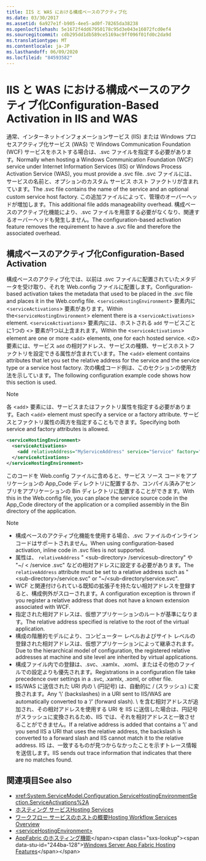```yaml
---
title: IIS と WAS における構成ベースのアクティブ化
ms.date: 03/30/2017
ms.assetid: 6a927e1f-b905-4ee5-ad0f-78265da38238
ms.openlocfilehash: 5e1672f4dd67950178c95d3e043e16072fcd0ef4
ms.sourcegitcommit: cdb295dd1db589ce5169ac9ff096f01fd0c2da9d
ms.translationtype: MT
ms.contentlocale: ja-JP
ms.lasthandoff: 06/09/2020
ms.locfileid: "84593582"
---
```

# <a name="configuration-based-activation-in-iis-and-was"></a><span data-ttu-id="244ba-102">IIS と WAS における構成ベースのアクティブ化</span><span class="sxs-lookup"><span data-stu-id="244ba-102">Configuration-Based Activation in IIS and WAS</span></span>

<span data-ttu-id="244ba-103">通常、インターネットインフォメーションサービス (IIS) または Windows プロセスアクティブ化サービス (WAS) で Windows Communication Foundation (WCF) サービスをホストする場合は、.svc ファイルを指定する必要があります。</span><span class="sxs-lookup"><span data-stu-id="244ba-103">Normally when hosting a Windows Communication Foundation (WCF) service under Internet Information Services (IIS) or Windows Process Activation Service (WAS), you must provide a .svc file.</span></span> <span data-ttu-id="244ba-104">.svc ファイルには、サービスの名前と、オプションのカスタム サービス ホスト ファクトリが含まれています。</span><span class="sxs-lookup"><span data-stu-id="244ba-104">The .svc file contains the name of the service and an optional custom service host factory.</span></span> <span data-ttu-id="244ba-105">この追加ファイルによって、管理のオーバーヘッドが増加します。</span><span class="sxs-lookup"><span data-stu-id="244ba-105">This additional file adds manageability overhead.</span></span> <span data-ttu-id="244ba-106">構成ベースのアクティブ化機能により、.svc ファイルを用意する必要がなくなり、関連するオーバーヘッドも発生しません。</span><span class="sxs-lookup"><span data-stu-id="244ba-106">The configuration-based activation feature removes the requirement to have a .svc file and therefore the associated overhead.</span></span>

## <a name="configuration-based-activation"></a><span data-ttu-id="244ba-107">構成ベースのアクティブ化</span><span class="sxs-lookup"><span data-stu-id="244ba-107">Configuration-Based Activation</span></span>

<span data-ttu-id="244ba-108">構成ベースのアクティブ化では、以前は .svc ファイルに配置されていたメタデータを受け取り、それを Web.config ファイルに配置します。</span><span class="sxs-lookup"><span data-stu-id="244ba-108">Configuration-based activation takes the metadata that used to be placed in the .svc file and places it in the Web.config file.</span></span> <span data-ttu-id="244ba-109"><`serviceHostingEnvironment`> 要素内に <`serviceActivations`> 要素があります。</span><span class="sxs-lookup"><span data-stu-id="244ba-109">Within the<`serviceHostingEnvironment`> element there is a <`serviceActivations`> element.</span></span> <span data-ttu-id="244ba-110"><`serviceActivations`> 要素内には、ホストされる `add` サービスごとに1つの <> 要素が1つ以上含まれます。</span><span class="sxs-lookup"><span data-stu-id="244ba-110">Within the <`serviceActivations`> element are one or more <`add`> elements, one for each hosted service.</span></span> <span data-ttu-id="244ba-111"><の> 要素には、サービス `add` の相対アドレス、サービスの種類、サービスホストファクトリを設定できる属性が含まれています。</span><span class="sxs-lookup"><span data-stu-id="244ba-111">The <`add`> element contains attributes that let you set the relative address for the service and the service type or a service host factory.</span></span> <span data-ttu-id="244ba-112">次の構成コード例は、このセクションの使用方法を示しています。</span><span class="sxs-lookup"><span data-stu-id="244ba-112">The following configuration example code shows how this section is used.</span></span>

> [!NOTE]
> <span data-ttu-id="244ba-113">各 <`add`> 要素には、サービスまたはファクトリ属性を指定する必要があります。</span><span class="sxs-lookup"><span data-stu-id="244ba-113">Each <`add`> element must specify a service or a factory attribute.</span></span> <span data-ttu-id="244ba-114">サービスとファクトリ属性の両方を指定することもできます。</span><span class="sxs-lookup"><span data-stu-id="244ba-114">Specifying both service and factory attributes is allowed.</span></span>

```xml
<serviceHostingEnvironment>
  <serviceActivations>
    <add relativeAddress="MyServiceAddress" service="Service" factory="MyServiceHostFactory"/>
  </serviceActivations>
</serviceHostingEnvironment>
```

 <span data-ttu-id="244ba-115">このコードを Web.config ファイルに含めると、サービス ソース コードをアプリケーションの App_Code ディレクトリに配置するか、コンパイル済みアセンブリをアプリケーションの Bin ディレクトリに配置することができます。</span><span class="sxs-lookup"><span data-stu-id="244ba-115">With this in the Web.config file, you can place the service source code in the App_Code directory of the application or a complied assembly in the Bin directory of the application.</span></span>

> [!NOTE]
>
> - <span data-ttu-id="244ba-116">構成ベースのアクティブ化機能を使用する場合、.svc ファイルのインライン コードはサポートされません。</span><span class="sxs-lookup"><span data-stu-id="244ba-116">When using configuration-based activation, inline code in .svc files is not supported.</span></span>
> - <span data-ttu-id="244ba-117">属性は、 `relativeAddress` " \<sub-directory> /servicesub-directory" や "~/ \< /service .svc" などの相対アドレスに設定する必要があります。</span><span class="sxs-lookup"><span data-stu-id="244ba-117">The `relativeAddress` attribute must be set to a relative address such as "\<sub-directory>/service.svc" or "~/\<sub-directory/service.svc".</span></span>
> - <span data-ttu-id="244ba-118">WCF と関連付けられている既知の拡張子を持たない相対アドレスを登録すると、構成例外がスローされます。</span><span class="sxs-lookup"><span data-stu-id="244ba-118">A configuration exception is thrown if you register a relative address that does not have a known extension associated with WCF.</span></span>
> - <span data-ttu-id="244ba-119">指定された相対アドレスは、仮想アプリケーションのルートが基準になります。</span><span class="sxs-lookup"><span data-stu-id="244ba-119">The relative address specified is relative to the root of the virtual application.</span></span>
> - <span data-ttu-id="244ba-120">構成の階層的モデルにより、コンピューター レベルおよびサイト レベルの登録された相対アドレスは、仮想アプリケーションによって継承されます。</span><span class="sxs-lookup"><span data-stu-id="244ba-120">Due to the hierarchical model of configuration, the registered relative addresses at machine and site level are inherited by virtual applications.</span></span>
> - <span data-ttu-id="244ba-121">構成ファイル内での登録は、.svc、.xamlx、.xoml、またはその他のファイルでの設定よりも優先されます。</span><span class="sxs-lookup"><span data-stu-id="244ba-121">Registrations in a configuration file take precedence over settings in a .svc, .xamlx, .xoml, or other file.</span></span>
> - <span data-ttu-id="244ba-122">IIS/WAS に送信された URI 内の \ (円記号) は、自動的に / (スラッシュ) に変換されます。</span><span class="sxs-lookup"><span data-stu-id="244ba-122">Any ‘\’ (backslashes) in a URI sent to IIS/WAS are automatically converted to a ‘/’ (forward slash).</span></span> <span data-ttu-id="244ba-123">\ を含む相対アドレスが追加され、その相対アドレスを使用する URI を IIS に送信した場合は、円記号がスラッシュに変換されるため、IIS では、それを相対アドレスと一致させることができません。</span><span class="sxs-lookup"><span data-stu-id="244ba-123">If a relative address is added that contains a ‘\’ and you send IIS a URI that uses the relative address, the backslash is converted to a forward slash and IIS cannot match it to the relative address.</span></span> <span data-ttu-id="244ba-124">IIS は、一致するものが見つからなかったことを示すトレース情報を送信します。</span><span class="sxs-lookup"><span data-stu-id="244ba-124">IIS sends out trace information that indicates that there are no matches found.</span></span>

## <a name="see-also"></a><span data-ttu-id="244ba-125">関連項目</span><span class="sxs-lookup"><span data-stu-id="244ba-125">See also</span></span>

- <xref:System.ServiceModel.Configuration.ServiceHostingEnvironmentSection.ServiceActivations%2A>
- [<span data-ttu-id="244ba-126">ホスティング サービス</span><span class="sxs-lookup"><span data-stu-id="244ba-126">Hosting Services</span></span>](../hosting-services.md)
- [<span data-ttu-id="244ba-127">ワークフロー サービスのホストの概要</span><span class="sxs-lookup"><span data-stu-id="244ba-127">Hosting Workflow Services Overview</span></span>](hosting-workflow-services-overview.md)
- [\<serviceHostingEnvironment>](../../configure-apps/file-schema/wcf/servicehostingenvironment.md)
- <span data-ttu-id="244ba-128">[AppFabric のホスティング機能](https://docs.microsoft.com/previous-versions/appfabric/ee677189(v=azure.10))</span><span class="sxs-lookup"><span data-stu-id="244ba-128">[Windows Server App Fabric Hosting Features](https://docs.microsoft.com/previous-versions/appfabric/ee677189(v=azure.10))</span></span>
